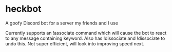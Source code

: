 # heckbot
A goofy Discord bot for a server my friends and I use

Currently supports an !associate <keyword> <emoji> command which will cause the bot to react to any message containing keyword. Also has !dissociate <keyword> and !dissociate <keyword> <emoji> to undo this. Not super efficient, will look into improving speed next.
